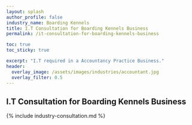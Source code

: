 ```yaml
---
layout: splash 
author_profile: false 
industry_name: Boarding Kennels
title: I.T Consultation for Boarding Kennels Business
permalink: /it-consultation-for-boarding-kennels-business

toc: true
toc_sticky: true

excerpt: "I.T required in a Accountancy Practice Business."
header:
  overlay_image: /assets/images/industries/accountant.jpg
  overlay_filter: 0.5 
---
```


## I.T Consultation for Boarding Kennels Business

{% include industry-consultation.md %}
